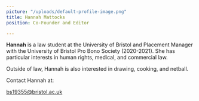 ```yaml
---
picture: "/uploads/default-profile-image.png"
title: Hannah Mattocks
position: Co-Founder and Editor

---
```

**Hannah** is a law student at the University of Bristol and Placement Manager with the University of Bristol Pro Bono Society (2020-2021). She has particular interests in human rights, medical, and commercial law.

Outside of law, Hannah is also interested in drawing, cooking, and netball.

Contact Hannah at:

bs19355@bristol.ac.uk